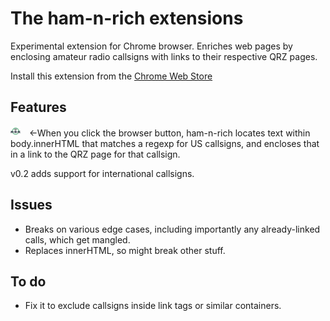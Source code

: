 # The ham-n-rich extensions

Experimental extension for Chrome browser. Enriches web pages by enclosing amateur radio callsigns with links to their
  respective QRZ pages.

Install this extension from the [Chrome Web Store][cws-hnr]

## Features

![Image of browser icon](package/images/mnr-logo-16.png)&emsp;&#x2190;When you click the browser button,
ham-n-rich locates text within body.innerHTML that matches a regexp for US callsigns, and encloses
that in a link to the QRZ page for that callsign.

v0.2 adds support for international callsigns.

## Issues

<!--* US callsigns only (that was the RE that I got working so far...)-->
* Breaks on various edge cases, including importantly any already-linked calls, which get mangled.
* Replaces innerHTML, so might break other stuff.

## To do

* Fix it to exclude callsigns inside link tags or similar containers.


[cws-hnr]: https://chrome.google.com/webstore/detail/ham-n-rich/holfkbigfojhhhkhhpafhmbhlcghigpn?hl=en&authuser=0
[cws-mw]: https://chrome.google.com/webstore/detail/markwack/jelggpbbkpajemodhammmmbecnecanlf?hl=en&authuser=0


